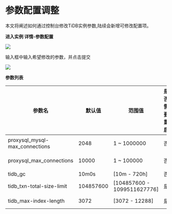 # 参数配置调整

本文将阐述如何通过控制台修改TiDB实例参数,陆续会新增可修改配置项。

**进入实例 详情-参数配置**

![](http://tidb-docs.cn-bj.ufileos.com/configure00.png)

输入框中输入希望修改的参数，并点击提交

![](http://tidb-docs.cn-bj.ufileos.com/configure002.png)


**参数列表**

| 参数名| 默认值 | 范围值 | 是否需要重启 | 参数说明 | 
| --- | --------- | ----------- | ------ | ------- | 
|proxysql_mysql-max_connections|2048|1 ~ 1000000|否|所有用户总共的最大连接数|
|proxysql_max_connections|10000|1 ~ 100000|否|每个用户的最大连接数|
|tidb_gc|10m0s|[10m - 720h]|否|tikv_gc_life_time|
|tidb_txn-total-size-limit | 104857600 | [104857600 - 1099511627776] |是| txn-total-size-limit|
| tidb_max-index-length |3072|[3072 - 12288]|是|max-index-length|